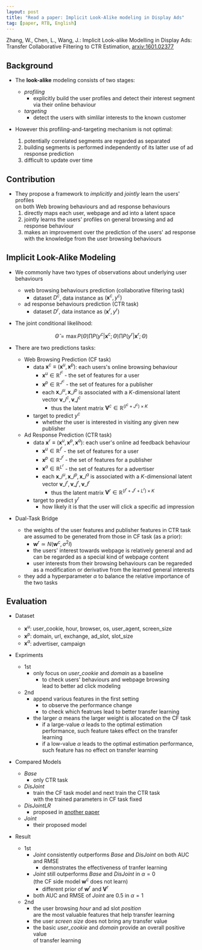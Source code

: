 ```yaml
---
layout: post
title: "Read a paper: Implicit Look-Alike modeling in Display Ads"
tag: [paper, RTB, English]
---
```


Zhang, W., Chen, L., Wang, J.: Implicit Look-alike Modelling in Display Ads: Transfer Collaborative Filtering to CTR Estimation, [arxiv:1601.02377](https://arxiv.org/abs/1601.02377)

<!-- more -->

## Background

* The **look-alike** modeling consists of two stages:
  - *profiling*
    + explicitly build the user profiles and detect their interest segment  
      via their online behaviour
  - *targeting*
    + detect the users with simlilar interests to the known customer

* However this profiling-and-targeting mechanism is not optimal:
  1. potentially correlated segments are regarded as separated
  2. building segments is performed independently of its latter use of ad response prediction
  3. difficult to update over time

## Contribution

* They propose a framework to *implicitly* and *jointly* learn the users' profiles  
  on both Web browing behaviours and ad response behaviours
  1. directly maps each user, webpage and ad into a latent space
  2. jointly learns the users' profiles on general browsing and ad response behaviour
  3. makes an improvement over the prediction of the users' ad response  
     with the knowledge from the user browsing behaviours

## Implicit Look-Alike Modeling

* We commonly have two types of observations about underlying user behaviours
  - web browsing behaviours prediction (collaborative filtering task)
    + dataset $D^{c}$, data instance as $(\mathbf{x}^{c}, y^{c})$
  - ad response behaviours prediction (CTR task)
    + dataset $D^{r}$, data instance as $(\mathbf{x}^{r}, y^{r})$

* The joint conditional likelihood:

$$\hat{\Theta}=\max P(\Theta) \prod P(y^{c}|\mathbf{x}^{c};\Theta) \prod P(y^{r}|\mathbf{x}^{r};\Theta)$$

* There are two predictions tasks:
  - Web Browsing Prediction (CF task)
    + data $\mathbf{x}^{c} \equiv (\mathbf{x}^{u},\mathbf{x}^{p})$: each users's online browsing behaviour
      * $\mathbf{x}^{u} \in \mathbb{R}^{I^{c}}$ - the set of features for a user
      * $\mathbf{x}^{p} \in \mathbb{R}^{J^{c}}$ - the set of features for a publisher
      * each $\mathbf{x}\_{i}^{u},\mathbf{x}\_{i}^{p}$ is associated with a $K$-dimensional latent vector $\mathbf{v}\_{i}^{c},\mathbf{v}\_{j}^{c}$
        - thus the latent matrix $\mathbf{V}^{c} \in \mathbb{R}^{(I^{c}+J^{c})\times K}$
    + target to predict $y^{c}$
      * whether the user is interested in visiting any given new publisher
  - Ad Response Prediction (CTR task)
    + data $\mathbf{x}^{r} \equiv (\mathbf{x}^{u},\mathbf{x}^{p},\mathbf{x}^{a})$: each user's online ad feedback behaviour
      * $\mathbf{x}^{u} \in \mathbb{R}^{I^{r}}$ - the set of features for a user
      * $\mathbf{x}^{p} \in \mathbb{R}^{J^{r}}$ - the set of features for a publisher
      * $\mathbf{x}^{a} \in \mathbb{R}^{L^{r}}$ - the set of features for a advertiser
      * each $\mathbf{x}\_{i}^{u},\mathbf{x}\_{i}^{p},\mathbf{x}\_{i}^{a}$ is associated with a $K$-dimensional latent vector $\mathbf{v}\_{i}^{r},\mathbf{v}\_{j}^{r},\mathbf{v}\_{l}^{r}$
        - thus the latent matrix $\mathbf{V}^{r} \in \mathbb{R}^{(I^{r}+J^{r}+L^{r})\times K}$
    + target to predict $y^{r}$
      * how likely it is that the user will click a specific ad impression

* Dual-Task Bridge
  - the weights of the user features and publisher features in CTR task  
    are assumed to be generated from those in CF task (as a prior):
    + $\mathbf{w}^{r} \simeq N(\mathbf{w}^{c}, \sigma^{2}I)$
    + the users' interest towards webpage is relatively general and ad can be regarded as a special kind of webpage content
    + user interests from their browsing behaviours can be regareded as a modification or derivative from the learned general interests
  - they add a hyperparameter $\alpha$ to balance the relative importance of the two tasks

## Evaluation

* Dataset
  - $\mathbf{x}^{u}$: user_cookie, hour, browser, os, user_agent, screen_size
  - $\mathbf{x}^{p}$: domain, url, exchange, ad_slot, slot_size
  - $\mathbf{x}^{a}$: advertiser, campaign

* Expriments
  - 1st
    + only focus on *user_cookie* and *domain* as a baseline
      * to check users' behaviours and webpage browsing  
        lead to better ad click modeling
  - 2nd
    + append various features in the first setting  
      * to observe the performance change
      * to check which featrues lead to better transfer learning
    + the larger $\alpha$ means the larger weight is allocated on the CF task
      * if a large-value $\alpha$ leads to the optimal estimation performance,
        such feature takes effect on the transfer learning
      * if a low-value $\alpha$ leads to the optimal estimation performance,
        such feature has no effect on transfer learning

* Compared Models
  - *Base*
    + only CTR task
  - *DisJoint*
    + train the CF task model and next train the CTR task  
      with the trained parameters in CF task fixed
  - *DisJointLR*
    + proposed in [another paper](http://dl.acm.org/citation.cfm?id=2623349)
  - *Joint*
    + their proposed model

* Result
  - 1st
    + *Joint* consistently outperforms *Base* and *DisJoint* on both AUC and RMSE
      * demonstrates the effectiveness of tranfer learning
    + *Joint* still outperforms *Base* and *DisJoint* in $\alpha=0$  
      (the CF side model $\mathbf{w}^{c}$ does not learn)
      * different prior of $\mathbf{w}^{r}$ and $\mathbf{V}^{r}$
    + both AUC and RMSE of *Joint* are 0.5 in $\alpha=1$
  - 2nd
    + the user browsing *hour* and ad slot *position*   
      are the most valuable features that help transfer learning
    + the user *screen size* does not bring any transfer value
    + the basic *user_cookie* and *domain* provide an overall positive value  
      of transfer learning
